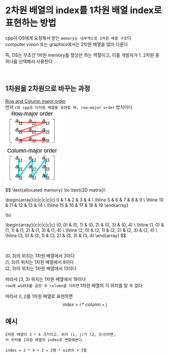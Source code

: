 
# 2차원 배열의 index를 1차원 배열 index로 표현하는 방법
cpp이 OS에게 요청해서 받는 `memory는 내부적으로 1차원 배열 구조`다<br>
computer vision 또는 graphics에서는 2차원 배열을 많이 다룬다<br>

즉, OS는 무조건 1차원 memory를 할당만 하는 역할이고, 이를 개발자가 1, 2차원 중 하나를 선택해서 사용한다<br>

<br>

## 1차원을 2차원으로 바꾸는 과정
[ Row and Column major order ](https://en.wikipedia.org/wiki/Row-_and_column-major_order)<br>
먼저 `c와 cpp은 다차원 배열을 표현할 때, row-major order` 방식이다<br>
![alt text](Images/row_column_major_order.png)<br>

$$
\text{allocated memory} \to \text{2D matrix}\\

\begin{array}{c|c|c|c|c}
  0 & 1 & 2 & 3 & 4 \\
  \hline
  5 & 6 & 7 & 8 & 9 \\
  \hline
  10 & 11 & 12 & 13 & 14 \\
  \hline
  15 & 16 & 17 & 18 & 19
\end{array}

\to

\begin{array}{c|c|c|c|c} 
  (0, 0) & (0, 1) & (0, 2) & (0, 3) & (0, 4) \\
  \hline
  (1, 0) & (1, 1) & (1, 2) & (1, 3) & (1, 4) \\
  \hline
  (2, 0) & (2, 1) & (2, 2) & (2, 3) & (2, 4) \\
  \hline
  (3, 0) & (3, 1) & (3, 2) & (3, 3) & (3, 4)
\end{array}
$$

<br>

(0, 3)의 위치는 1차원 배열에서 3이다<br>
(1, 3)의 위치는 1차원 배열에서 8이다<br>
(2, 3)의 위치는 1차원 배열에서 13이다<br>

따라서 (3, 3) 위치는 1차원 배열에서 18이다<br>
`row에 width를 곱한 후 column을 더하면` 1차원 배열의 각 위치를 알 수 있다<br>

따라서 (i, j)를 1차원 배열로 표현하면<br>
$$
\boldsymbol{}index = i * column + j
$$

## 예시
```
2차원 배열이 3 * 4 크기이고, 위치 (i, j)가 (2, 3)이라면,
이 위치를 1차원 배열의 index로 변환해본다.

index = 2 * 4 + 3 = 2행 * width + 3열
```

